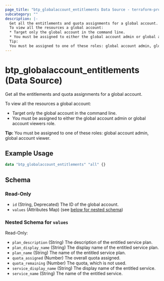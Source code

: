 ```yaml
---
page_title: "btp_globalaccount_entitlements Data Source - terraform-provider-btp"
subcategory: ""
description: |-
  Get all the entitlements and quota assignments for a global account.
  To view all the resources a global account:
  * Target only the global account in the command line.
  * You must be assigned to either the global account admin or global account viewers role.
  Tip:
  You must be assigned to one of these roles: global account admin, global account viewer.
---
```


# btp_globalaccount_entitlements (Data Source)

Get all the entitlements and quota assignments for a global account.

To view all the resources a global account:
* Target only the global account in the command line.
* You must be assigned to either the global account admin or global account viewers role.

__Tip:__
You must be assigned to one of these roles: global account admin, global account viewer.

## Example Usage

```terraform
data "btp_globalaccount_entitlements" "all" {}
```

<!-- schema generated by tfplugindocs -->
## Schema

### Read-Only

- `id` (String, Deprecated) The ID of the global account.
- `values` (Attributes Map) (see [below for nested schema](#nestedatt--values))

<a id="nestedatt--values"></a>
### Nested Schema for `values`

Read-Only:

- `plan_description` (String) The description of the entitled service plan.
- `plan_display_name` (String) The display name of the entitled service plan.
- `plan_name` (String) The name of the entitled service plan.
- `quota_assigned` (Number) The overall quota assigned.
- `quota_remaining` (Number) The quota, which is not used.
- `service_display_name` (String) The display name of the entitled service.
- `service_name` (String) The name of the entitled service.